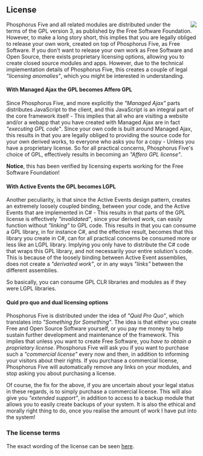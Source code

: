 ## License

<img style="margin-left:1rem; float:right;max-width: 20%;" src="/modules/hyper-ide/media/logo.svg" />

Phosphorus Five and all related modules are distributed under the terms of the GPL version 3, as published
by the Free Software Foundation. However, to make a long story short, this implies that you are legally
obliged to release your own work, created on top of Phosphorus Five, as Free Software. If you don't want
to release your own work as Free Software and Open Source, there exists proprietary licensing options,
allowing you to create closed source modules and apps. However, due to the technical implementation
details of Phosphorus Five, this creates a couple of legal _"licensing anomalies"_, which you might be
interested in understanding.

#### With Managed Ajax the GPL becomes Affero GPL

Since Phosphorus Five, and more explicitly the _"Managed Ajax"_ parts distributes JavaScript to the client,
and this JavaScript is an integral part of the core framework itself - This implies that all who are visiting
a website and/or a webapp that you have created with Managed Ajax are in fact _"executing GPL code"_. Since
your own code is built around Managed Ajax, this results in that you are legally obliged to providing the
source code for your own derived works, to everyone who asks you for a copy - Unless you have a proprietary
license. So for all practical concerns, Phosphorus Five's choice of GPL, effectively results in becoming
an _"Affero GPL license"_.

**Notice**, this has been verified by licensing experts working for the Free Software Foundation!

#### With Active Events the GPL becomes LGPL

Another peculiarity, is that since the Active Events design pattern, creates an extremely loosely coupled
binding, between your code, and the Active Events that are implemented in C# - This results in that parts
of the GPL license is effectively _"invalidated"_, since your derived work, can easily function without
_"linking"_ to GPL code. This results in that you can consume a GPL library, in for instance C#, and
the effective result, becomes that this library you create in C#, can for all practical concerns be
consumed more or less like an LGPL library. Implying you only have to distribute the C# code that wraps
this GPL library, and not necessarily your entire solution's code. This is because of the loosely
binding between Active Event assemblies, does not create a _"derivated work"_, or in any ways _"links"_
between the different assemblies.

So basically, you can consume GPL CLR libraries and modules as if they were LGPL libraries.

#### Quid pro quo and dual licensing options

Phosphorus Five is distributed under the idea of _"Quid Pro Quo"_, which translates into
_"Something for Something"_. The idea is that either you create Free and Open Source Software yourself, or
you pay me money to help sustain further development and maintenance of the framework.
This implies that unless you want to create Free Software, you _have to obtain a proprietary license_.
Phosphorus Five will ask you if you want to purchase such a
_"commercial license"_ every now and then, in addition to informing your visitors about their rights. If
you purchase a commercial license, Phosphorus Five will automatically remove any links on your modules,
and stop asking you about purchasing a license.

Of course, the fix for the above, if you are uncertain about your legal status in these regards, is
to simply purchase a commercial license. This will also give you _"extended support"_, in addition
to access to a backup module that allows you to easily create backups of your system. It is also the
ethical and morally right thing to do, once you realise the amount of work I have put into the system!

### The license terms

The exact wording of the license can be seen [here](https://www.gnu.org/licenses/gpl-3.0.txt).
